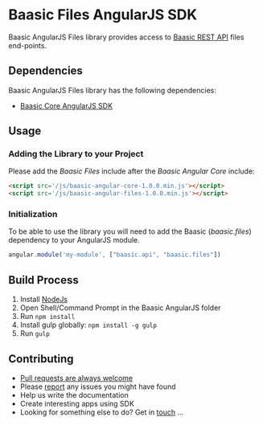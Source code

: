 # Baasic Files AngularJS SDK

Baasic AngularJS Files library provides access to [Baasic REST API](https://api.baasic.com/beta) files end-points.

## Dependencies

Baasic AngularJS Files library has the following dependencies:

* [Baasic Core AngularJS SDK](../../../baasic-sdk-angularjs-core)

## Usage

### Adding the Library to your Project

Please add the _Baasic Files_ include after the _Baasic Angular Core_ include:

```html
<script src='/js/baasic-angular-core-1.0.0.min.js'></script>
<script src='/js/baasic-angular-files-1.0.0.min.js'></script>
```
### Initialization

To be able to use the library you will need to add the Baasic (_baasic.files_) dependency to your AngularJS module.

```javascript
angular.module('my-module', ["baasic.api", "baasic.files"])
```
## Build Process

1. Install [NodeJs](http://nodejs.org/download/)
2. Open Shell/Command Prompt in the Baasic AngularJS folder
3. Run `npm install`
4. Install gulp globally: `npm install -g gulp`
5. Run `gulp`

## Contributing

* [Pull requests are always welcome](../../../baasic-sdk-angularjs-files/pulls)
* Please [report](../../../baasic-sdk-angularjs-files/issues) any issues you might have found
* Help us write the documentation
* Create interesting apps using SDK
* Looking for something else to do? Get in <u>touch</u> ...
